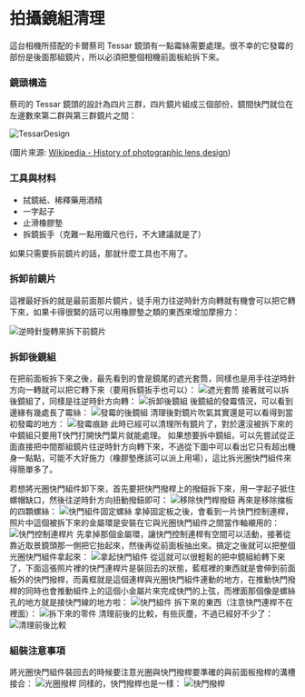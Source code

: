 # 拍攝鏡組清理
這台相機所搭配的卡爾蔡司 Tessar 鏡頭有一點霉絲需要處理。很不幸的它發霉的部份是後面那組鏡片，所以必須把整個相機前面板給拆下來。

### 鏡頭構造
蔡司的 Tessar 鏡頭的設計為四片三群，四片鏡片組成三個部份，鏡間快門就位在左邊數來第二群與第三群鏡片之間：

![TessarDesign](https://upload.wikimedia.org/wikipedia/commons/thumb/0/01/ZeissTessar-text.svg/220px-ZeissTessar-text.svg.png)

(圖片來源: [Wikipedia - History of photographic lens design](https://en.wikipedia.org/wiki/History_of_photographic_lens_design))

### 工具與材料

* 拭鏡紙、稀釋藥用酒精
* 一字起子
* 止滑橡膠墊
* 拆鏡扳手（克難一點用鐵尺也行，不大建議就是了）

如果只需要拆前鏡片的話，那就什麼工具也不用了。

### 拆卸前鏡片
這裡最好拆的就是最前面那片鏡片，徒手用力往逆時針方向轉就有機會可以把它轉下來，如果卡得很緊的話可以用橡膠墊之類的東西來增加摩擦力：

![逆時針旋轉來拆下前鏡片](../images/P1160551.JPG)
### 拆卸後鏡組
在把前面板拆下來之後，最先看到的會是鏡尾的遮光套筒，同樣也是用手往逆時針方向一轉就可以把它轉下來（要用拆鏡扳手也可以）：
![遮光套筒](../images/P1100522.JPG)
接著就可以拆後鏡組了，同樣是往逆時針方向轉：
![拆卸後鏡組](../images/P1100521.JPG)
後鏡組的發霉情況，可以看到邊緣有幾處長了霉絲：
![發霉的後鏡組](../images/P1090481.JPG)
清理後對鏡片吹氣其實還是可以看得到當初發霉的地方：
![發霉痕跡](../images/P1100518.JPG)
此時已經可以清理所有鏡片了，對於還沒被拆下來的中鏡組只要用T快門打開快門葉片就能處理。
如果想要拆中鏡組，可以先嘗試從正面直接把中間那組鏡片往逆時針方向轉下來，不過從下圖中可以看出它只有超出機身一點點，可能不大好施力（橡膠墊應該可以派上用場），這比拆光圈快門組件來得簡單多了。

若想將光圈快門組件卸下來，首先要把快門撥桿上的撥鈕拆下來，用一字起子抵住螺帽缺口，然後往逆時針方向扭動撥鈕即可：
![移除快門桿撥鈕](../images/P1100508.JPG)
再來是移除擋板的四顆螺絲：
![快門組件固定螺絲](../images/P1100517.JPG)
拿掉固定板之後，會看到一片快門控制連桿，照片中這個被拆下來的金屬環是安裝在它與光圈快門組件之間當作軸襯用的：
![快門控制連桿片](../images/P1100503.JPG)
先拿掉那個金屬環，讓快門控制連桿有空間可以活動，接著從靠近取景鏡頭那一側把它抬起來，然後再從前面板抽出來。搞定之後就可以把整個光圈快門組件拿起來：
![拿起快門組件](../images/P1100494.JPG)
從這就可以很輕鬆的把中鏡組給轉下來了，下面這張照片裡的快門連桿片是裝回去的狀態，藍框裡的東西就是會伸到前面板外的快門撥桿，而黃框就是這個連桿與光圈快門組件連動的地方，在推動快門撥桿的同時也會推動組件上的這個小金屬片來完成快門的上弦，而裡面那個像是螺絲孔的地方就是接快門線的地方啦：
![快門組件](../images/P1100516.JPG)
拆下來的東西（注意快門連桿不在裡面）：
![拆下來的零件](../images/P1150544.JPG)
清理前後的比較，有些灰塵，不過已經好不少了：
![清理前後比較](../images/CleanCompare.JPG)

### 組裝注意事項
將光圈快門組件裝回去的時候要注意光圈與快門撥桿要準確的與前面板撥桿的溝槽接合：
![光圈撥桿](../images/ApertureCoupler.JPG)
同樣的，快門撥桿也是一樣：
![快門撥桿](../images/ShutterCoupler.JPG)